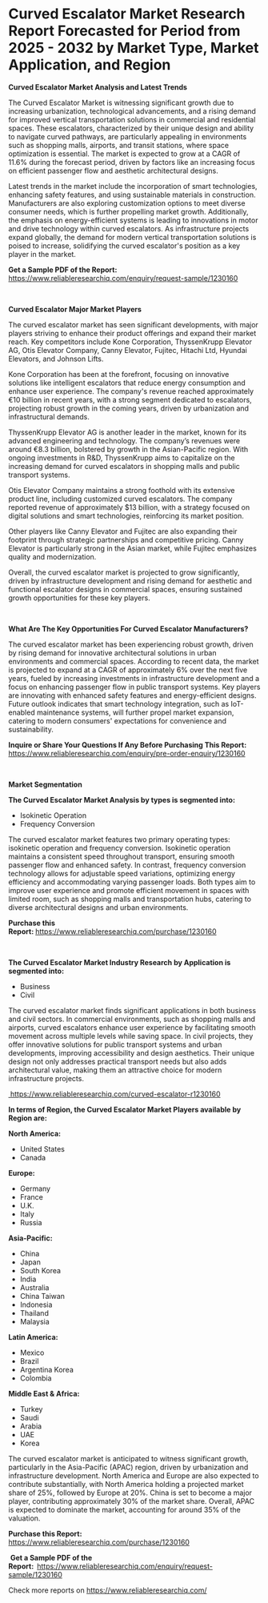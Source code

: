 <p><h1>Curved Escalator Market Research Report Forecasted for Period from 2025 -  2032 by Market Type, Market Application, and Region</h1></p><p><strong>Curved Escalator Market Analysis and Latest Trends</strong></p>
<p><p>The Curved Escalator Market is witnessing significant growth due to increasing urbanization, technological advancements, and a rising demand for improved vertical transportation solutions in commercial and residential spaces. These escalators, characterized by their unique design and ability to navigate curved pathways, are particularly appealing in environments such as shopping malls, airports, and transit stations, where space optimization is essential. The market is expected to grow at a CAGR of 11.6% during the forecast period, driven by factors like an increasing focus on efficient passenger flow and aesthetic architectural designs.</p><p>Latest trends in the market include the incorporation of smart technologies, enhancing safety features, and using sustainable materials in construction. Manufacturers are also exploring customization options to meet diverse consumer needs, which is further propelling market growth. Additionally, the emphasis on energy-efficient systems is leading to innovations in motor and drive technology within curved escalators. As infrastructure projects expand globally, the demand for modern vertical transportation solutions is poised to increase, solidifying the curved escalator's position as a key player in the market.</p></p>
<p><strong>Get a Sample PDF of the Report:&nbsp;</strong> <a href="https://www.reliableresearchiq.com/enquiry/request-sample/1230160?utm_campaign=2250&utm_medium=2&utm_source=Github&utm_content=ia&utm_term=18022025&utm_id=curved-escalator">https://www.reliableresearchiq.com/enquiry/request-sample/1230160</a></p>
<p>&nbsp;</p>
<p><strong>Curved Escalator Major Market Players</strong></p>
<p><p>The curved escalator market has seen significant developments, with major players striving to enhance their product offerings and expand their market reach. Key competitors include Kone Corporation, ThyssenKrupp Elevator AG, Otis Elevator Company, Canny Elevator, Fujitec, Hitachi Ltd, Hyundai Elevators, and Johnson Lifts. </p><p>Kone Corporation has been at the forefront, focusing on innovative solutions like intelligent escalators that reduce energy consumption and enhance user experience. The company's revenue reached approximately €10 billion in recent years, with a strong segment dedicated to escalators, projecting robust growth in the coming years, driven by urbanization and infrastructural demands.</p><p>ThyssenKrupp Elevator AG is another leader in the market, known for its advanced engineering and technology. The company’s revenues were around €8.3 billion, bolstered by growth in the Asian-Pacific region. With ongoing investments in R&D, ThyssenKrupp aims to capitalize on the increasing demand for curved escalators in shopping malls and public transport systems.</p><p>Otis Elevator Company maintains a strong foothold with its extensive product line, including customized curved escalators. The company reported revenue of approximately $13 billion, with a strategy focused on digital solutions and smart technologies, reinforcing its market position.</p><p>Other players like Canny Elevator and Fujitec are also expanding their footprint through strategic partnerships and competitive pricing. Canny Elevator is particularly strong in the Asian market, while Fujitec emphasizes quality and modernization.</p><p>Overall, the curved escalator market is projected to grow significantly, driven by infrastructure development and rising demand for aesthetic and functional escalator designs in commercial spaces, ensuring sustained growth opportunities for these key players.</p></p>
<p>&nbsp;</p>
<p><strong>What Are The Key Opportunities For Curved Escalator Manufacturers?</strong></p>
<p><p>The curved escalator market has been experiencing robust growth, driven by rising demand for innovative architectural solutions in urban environments and commercial spaces. According to recent data, the market is projected to expand at a CAGR of approximately 6% over the next five years, fueled by increasing investments in infrastructure development and a focus on enhancing passenger flow in public transport systems. Key players are innovating with enhanced safety features and energy-efficient designs. Future outlook indicates that smart technology integration, such as IoT-enabled maintenance systems, will further propel market expansion, catering to modern consumers' expectations for convenience and sustainability.</p></p>
<p><strong>Inquire or Share Your Questions If Any Before Purchasing This Report:</strong> <a href="https://www.reliableresearchiq.com/enquiry/pre-order-enquiry/1230160?utm_campaign=2250&utm_medium=2&utm_source=Github&utm_content=ia&utm_term=18022025&utm_id=curved-escalator">https://www.reliableresearchiq.com/enquiry/pre-order-enquiry/1230160</a></p>
<p>&nbsp;</p>
<p><strong>Market Segmentation</strong></p>
<p><strong>The Curved Escalator Market Analysis by types is segmented into:</strong></p>
<p><ul><li>Isokinetic Operation</li><li>Frequency Conversion</li></ul></p>
<p><p>The curved escalator market features two primary operating types: isokinetic operation and frequency conversion. Isokinetic operation maintains a consistent speed throughout transport, ensuring smooth passenger flow and enhanced safety. In contrast, frequency conversion technology allows for adjustable speed variations, optimizing energy efficiency and accommodating varying passenger loads. Both types aim to improve user experience and promote efficient movement in spaces with limited room, such as shopping malls and transportation hubs, catering to diverse architectural designs and urban environments.</p></p>
<p><strong>Purchase this Report:&nbsp;</strong><a href="https://www.reliableresearchiq.com/purchase/1230160?utm_campaign=2250&utm_medium=2&utm_source=Github&utm_content=ia&utm_term=18022025&utm_id=curved-escalator">https://www.reliableresearchiq.com/purchase/1230160</a></p>
<p>&nbsp;</p>
<p><strong>The Curved Escalator Market Industry Research by Application is segmented into:</strong></p>
<p><ul><li>Business</li><li>Civil</li></ul></p>
<p><p>The curved escalator market finds significant applications in both business and civil sectors. In commercial environments, such as shopping malls and airports, curved escalators enhance user experience by facilitating smooth movement across multiple levels while saving space. In civil projects, they offer innovative solutions for public transport systems and urban developments, improving accessibility and design aesthetics. Their unique design not only addresses practical transport needs but also adds architectural value, making them an attractive choice for modern infrastructure projects.</p></p>
<p><a href="https://www.reliableresearchiq.com/curved-escalator-r1230160?utm_campaign=2250&utm_medium=2&utm_source=Github&utm_content=ia&utm_term=18022025&utm_id=curved-escalator">&nbsp;https://www.reliableresearchiq.com/curved-escalator-r1230160</a></p>
<p><strong>In terms of Region, the Curved Escalator Market Players available by Region are:</strong></p>
<p>
    <p> <strong> North America: </strong>
        <ul>
            <li>United States</li>
            <li>Canada</li>
        </ul>
        </p> 
    <p> <strong> Europe: </strong>
        <ul>
            <li>Germany</li>
            <li>France</li>
            <li>U.K.</li>
            <li>Italy</li>
            <li>Russia</li>
        </ul>
        </p> 
    <p> <strong> Asia-Pacific: </strong>
        <ul>
            <li>China</li>
            <li>Japan</li>
            <li>South Korea</li>
            <li>India</li>
            <li>Australia</li>
            <li>China Taiwan</li>
            <li>Indonesia</li>
            <li>Thailand</li>
            <li>Malaysia</li>
        </ul>
        </p> 
    <p> <strong> Latin America: </strong>
        <ul>
            <li>Mexico</li>
            <li>Brazil</li>
            <li>Argentina Korea</li>
            <li>Colombia</li>
        </ul>
        </p> 
    <p> <strong> Middle East & Africa: </strong>
        <ul>
            <li>Turkey</li>
            <li>Saudi</li>
            <li>Arabia</li>
            <li>UAE</li>
            <li>Korea</li>
        </ul>
    </p>
    </p>
<p><p>The curved escalator market is anticipated to witness significant growth, particularly in the Asia-Pacific (APAC) region, driven by urbanization and infrastructure development. North America and Europe are also expected to contribute substantially, with North America holding a projected market share of 25%, followed by Europe at 20%. China is set to become a major player, contributing approximately 30% of the market share. Overall, APAC is expected to dominate the market, accounting for around 35% of the valuation.</p></p>
<p><strong>Purchase this Report: </strong><a href="https://www.reliableresearchiq.com/purchase/1230160?utm_campaign=2250&utm_medium=2&utm_source=Github&utm_content=ia&utm_term=18022025&utm_id=curved-escalator">https://www.reliableresearchiq.com/purchase/1230160</a></p>
<p>&nbsp;<strong>Get a Sample PDF of the Report:&nbsp;&nbsp;</strong><a href="https://www.reliableresearchiq.com/enquiry/request-sample/1230160?utm_campaign=2250&utm_medium=2&utm_source=Github&utm_content=ia&utm_term=18022025&utm_id=curved-escalator">https://www.reliableresearchiq.com/enquiry/request-sample/1230160</a></p>
<p><strong></strong></p>
<p>Check more reports on <a href="https://www.reliableresearchiq.com/?utm_campaign=2250&utm_medium=2&utm_source=Github&utm_content=ia&utm_term=18022025&utm_id=curved-escalator">https://www.reliableresearchiq.com/</a></p>
